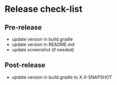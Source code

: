 # Release check-list

## Pre-release

* update version in build.gradle
* update version in README.md
* update screenshot (if needed)

## Post-release

* update version in build.gradle to X.X-SNAPSHOT
